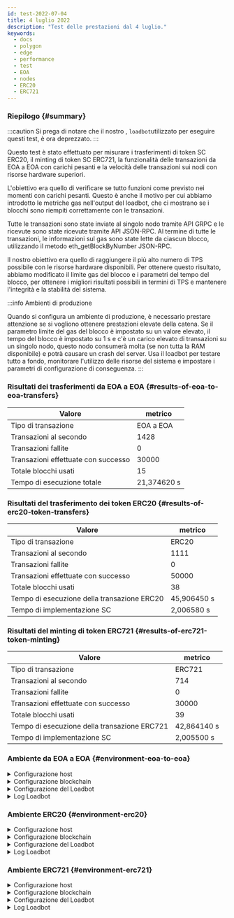 ```yaml
---
id: test-2022-07-04
title: 4 luglio 2022
description: "Test delle prestazioni dal 4 luglio."
keywords:
  - docs
  - polygon
  - edge
  - performance
  - test
  - EOA
  - nodes
  - ERC20
  - ERC721
---
```


### Riepilogo {#summary}

:::caution
Si prega di notare che il nostro , `loadbot`utilizzato per eseguire questi test, è ora deprezzato.
:::

Questo test è stato effettuato per misurare i trasferimenti di token SC ERC20, il minting di token SC ERC721, la funzionalità delle transazioni da EOA a EOA con carichi pesanti e la velocità delle transazioni sui nodi con risorse hardware superiori.

L'obiettivo era quello di verificare se tutto funzioni come previsto nei momenti con carichi pesanti. Questo è anche il motivo per cui abbiamo introdotto le metriche gas nell'output del loadbot, che ci mostrano se i blocchi sono riempiti correttamente con le transazioni.

Tutte le transazioni sono state inviate al singolo nodo tramite API GRPC e le ricevute sono state ricevute tramite API JSON-RPC. Al termine di tutte le transazioni, le informazioni sul gas sono state lette da ciascun blocco, utilizzando il metodo eth_getBlockByNumber JSON-RPC.

Il nostro obiettivo era quello di raggiungere il più alto numero di TPS possibile con le risorse hardware disponibili. Per ottenere questo risultato, abbiamo modificato il limite gas del blocco e i parametri del tempo del blocco, per ottenere i migliori risultati possibili in termini di TPS e mantenere l'integrità e la stabilità del sistema.


:::info Ambienti di produzione

Quando si configura un ambiente di produzione, è necessario prestare attenzione se si vogliono ottenere prestazioni elevate della catena. Se il parametro limite del gas del blocco è impostato su un valore elevato, il tempo del blocco è impostato su 1 s e c'è un carico elevato di transazioni su un singolo nodo, questo nodo consumerà molta (se non tutta la RAM disponibile) e potrà causare un crash del server.
Usa il loadbot per testare tutto a fondo, monitorare l'utilizzo delle risorse del sistema e impostare i parametri di configurazione di conseguenza.
:::



### Risultati dei trasferimenti da EOA a EOA {#results-of-eoa-to-eoa-transfers}
| Valore | metrico |
| ------ | ----- |
| Tipo di transazione | EOA a EOA |
| Transazioni al secondo | 1428 |
| Transazioni fallite | 0 |
| Transazioni effettuate con successo | 30000 |
| Totale blocchi usati | 15 |
| Tempo di esecuzione totale | 21,374620 s |

### Risultati del trasferimento dei token ERC20 {#results-of-erc20-token-transfers}

| Valore | metrico |
| ------ | ----- |
| Tipo di transazione | ERC20 |
| Transazioni al secondo | 1111 |
| Transazioni fallite | 0 |
| Transazioni effettuate con successo | 50000 |
| Totale blocchi usati | 38 |
| Tempo di esecuzione della transazione ERC20 | 45,906450 s |
| Tempo di implementazione SC | 2,006580 s |

### Risultati del minting di token ERC721 {#results-of-erc721-token-minting}

| Valore | metrico |
| ------ | ----- |
| Tipo di transazione | ERC721 |
| Transazioni al secondo | 714 |
| Transazioni fallite | 0 |
| Transazioni effettuate con successo | 30000 |
| Totale blocchi usati | 39 |
| Tempo di esecuzione della transazione ERC721 | 42,864140 s |
| Tempo di implementazione SC | 2,005500 s |




### Ambiente da EOA a EOA {#environment-eoa-to-eoa}
<details>
  <summary>Configurazione host</summary>
  <div>
    <div>
        <table>
            <tr>
                <td>Fornitore cloud</td>
                <td>AWS EC2</td>
            </tr>
            <tr>
                <td>Dimensione istanza</td>
                <td>c6a.48xlarge</td>
            </tr>
            <tr>
                <td>Rete</td>
                <td>Subnet privato</td>
            </tr>
            <tr>
                <td>Sistema operativo</td>
                <td>Linux Ubuntu 20.04 LTS - Focal Fossa</td>
            </tr>
            <tr>
                <td>Limite del descrittore di file</td>
                <td>65535</td>
            </tr>
            <tr>
                <td>Numero massimo di processi utente</td>
                <td>65535</td>
            </tr>
        </table>
    </div>
    <br/>
  </div>
</details>

<details>
  <summary>Configurazione blockchain</summary>
  <div>
    <div>
        <table>
            <tr>
                <td>Versione Polygon Edge</td>
                <td>Rilascio <a href="https://github.com/0xPolygon/polygon-edge/releases/tag/v0.4.1">v0.4.1</a> </td>
            </tr>
            <tr>
                <td>Nodi validatori</td>
                <td>4</td>
            </tr>
            <tr>
                <td>Nodi non validatori</td>
                <td>0</td>
            </tr>
            <tr>
                <td>Consensus</td>
                <td>IBFT PoA</td>
            </tr>
            <tr>
                <td>Tempo di blocco</td>
                <td>1 s</td>
            </tr>
            <tr>
                <td>Limite gas del blocco</td>
                <td>7077880</td>
            </tr>
            <tr>
                <td>Slot massimi</td>
                <td>276480</td>
            </tr>
            <tr>
                <td>Utilizzo medio del blocco</td>
                <td>59,34%</td>
            </tr>
        </table>
    </div>
    <br/>
  </div>
</details>

<details>
  <summary>Configurazione del Loadbot</summary>
  <div>
    <div>
        <table>
            <tr>
                <td>Transazioni totali</td>
                <td>30000</td>
            </tr>
            <tr>
                <td>Transazioni inviate al secondo</td>
                <td>1428</td>
            </tr>
            <tr>
                <td>Tipo di transazioni</td>
                <td>Trasferimenti EOA a EOA</td>
            </tr>
        </table>
    </div>
    <br/>
  </div>
</details>

<details>
    <summary>Log Loadbot</summary>

    [COUNT DATA]
    Transactions submitted = 30000
    Transactions failed    = 0

    [APPROXIMATE TPS]
    Approximate number of transactions per second = 1428

    [TURN AROUND DATA]
    Average transaction turn around = 4.394900s
    Fastest transaction turn around = 1.133980s
    Slowest transaction turn around = 7.258690s
    Total loadbot execution time    = 21.374620s

    [BLOCK DATA]
    Blocks required = 15

    Block #110 = 1268 txns (26628000 gasUsed / 70778880 gasLimit) utilization = 37.62%
    Block #111 = 2744 txns (57624000 gasUsed / 70778880 gasLimit) utilization = 81.41%
    Block #112 = 2333 txns (48993000 gasUsed / 70778880 gasLimit) utilization = 69.22%
    Block #113 = 1326 txns (27846000 gasUsed / 70778880 gasLimit) utilization = 39.34%
    Block #114 = 1852 txns (38892000 gasUsed / 70778880 gasLimit) utilization = 54.95%
    Block #115 = 2270 txns (47670000 gasUsed / 70778880 gasLimit) utilization = 67.35%
    Block #116 = 559 txns (11739000 gasUsed / 70778880 gasLimit) utilization  = 16.59%
    Block #117 = 3370 txns (70770000 gasUsed / 70778880 gasLimit) utilization = 99.99%
    Block #118 = 910 txns (19110000 gasUsed / 70778880 gasLimit) utilization  = 27.00%
    Block #119 = 3132 txns (65772000 gasUsed / 70778880 gasLimit) utilization = 92.93%
    Block #120 = 1207 txns (25347000 gasUsed / 70778880 gasLimit) utilization = 35.81%
    Block #121 = 3370 txns (70770000 gasUsed / 70778880 gasLimit) utilization = 99.99%
    Block #122 = 2734 txns (57414000 gasUsed / 70778880 gasLimit) utilization = 81.12%
    Block #123 = 2737 txns (57477000 gasUsed / 70778880 gasLimit) utilization = 81.21%
    Block #124 = 188 txns (3948000 gasUsed / 70778880 gasLimit) utilization   = 5.58%

    [AVERAGE BLOCK UTILIZATION]
    Average utilization across all blocks = 59.34%
</details>

### Ambiente ERC20 {#environment-erc20}
<details>
  <summary>Configurazione host</summary>
  <div>
    <div>
        <table>
            <tr>
                <td>Fornitore cloud</td>
                <td>AWS EC2</td>
            </tr>
            <tr>
                <td>Dimensione istanza</td>
                <td>c6a.48xlarge</td>
            </tr>
            <tr>
                <td>Rete</td>
                <td>Subnet privato</td>
            </tr>
            <tr>
                <td>Sistema operativo</td>
                <td>Linux Ubuntu 20.04 LTS - Focal Fossa</td>
            </tr>
            <tr>
                <td>Limite del descrittore di file</td>
                <td>65535</td>
            </tr>
            <tr>
                <td>Numero massimo di processi utente</td>
                <td>65535</td>
            </tr>
        </table>
    </div>
    <br/>
  </div>
</details>

<details>
  <summary>Configurazione blockchain</summary>
  <div>
    <div>
        <table>
            <tr>
                <td>Versione Polygon Edge</td>
                <td>Rilascio <a href="https://github.com/0xPolygon/polygon-edge/releases/tag/v0.4.1">v0.4.1</a> </td>
            </tr>
            <tr>
                <td>Nodi validatori</td>
                <td>4</td>
            </tr>
            <tr>
                <td>Nodi non validatori</td>
                <td>0</td>
            </tr>
            <tr>
                <td>Consensus</td>
                <td>IBFT PoA</td>
            </tr>
            <tr>
                <td>Tempo di blocco</td>
                <td>1 s</td>
            </tr>
            <tr>
                <td>Limite gas del blocco</td>
                <td>47185920</td>
            </tr>
            <tr>
                <td>Slot massimi</td>
                <td>184320</td>
            </tr>
            <tr>
                <td>Utilizzo medio del blocco</td>
                <td>81,29%</td>
            </tr>
        </table>
    </div>
    <br/>
  </div>
</details>

<details>
  <summary>Configurazione del Loadbot</summary>
  <div>
    <div>
        <table>
            <tr>
                <td>Transazioni totali</td>
                <td>50000</td>
            </tr>
            <tr>
                <td>Transazioni inviate al secondo</td>
                <td>1111</td>
            </tr>
            <tr>
                <td>Tipo di transazioni</td>
                <td>Trasferimenti da ERC20 a ERC20</td>
            </tr>
        </table>
    </div>
    <br/>
  </div>
</details>

<details>
    <summary>Log Loadbot</summary>

    [COUNT DATA]
    Transactions submitted = 50000
    Transactions failed    = 0

    [APPROXIMATE TPS]
    Approximate number of transactions per second = 1111

    [CONTRACT DEPLOYMENT INFO]
    Contract address     = 0x33123b7a4420798b1D208ABBac657B7b103edbD9
    Total execution time = 2.006580s

    [CONTRACT DEPLOYMENT BLOCK DATA]
    Blocks required = 1
    Block #174 = 1 txns (1055757 gasUsed / 47185920 gasLimit) utilization = 2.24%

    [TURN AROUND DATA]
    Average transaction turn around = 8.856780s
    Fastest transaction turn around = 2.006200s
    Slowest transaction turn around = 15.977210s
    Total loadbot execution time    = 45.906450s

    [BLOCK DATA]
    Blocks required = 38

    Block #176 = 1618 txns (47164700 gasUsed / 47185920 gasLimit) utilization = 99.96%
    Block #177 = 1618 txns (47164700 gasUsed / 47185920 gasLimit) utilization = 99.96%
    Block #178 = 1618 txns (47164700 gasUsed / 47185920 gasLimit) utilization = 99.96%
    Block #179 = 1618 txns (47164700 gasUsed / 47185920 gasLimit) utilization = 99.96%
    Block #180 = 1618 txns (47164700 gasUsed / 47185920 gasLimit) utilization = 99.96%
    Block #181 = 1618 txns (47164700 gasUsed / 47185920 gasLimit) utilization = 99.96%
    Block #182 = 1618 txns (47164700 gasUsed / 47185920 gasLimit) utilization = 99.96%
    Block #183 = 1618 txns (47164700 gasUsed / 47185920 gasLimit) utilization = 99.96%
    Block #184 = 688 txns (20055200 gasUsed / 47185920 gasLimit) utilization  = 42.50%
    Block #185 = 1618 txns (47164700 gasUsed / 47185920 gasLimit) utilization = 99.96%
    Block #186 = 1618 txns (47164700 gasUsed / 47185920 gasLimit) utilization = 99.96%
    Block #187 = 1618 txns (47164700 gasUsed / 47185920 gasLimit) utilization = 99.96%
    Block #188 = 317 txns (9240550 gasUsed / 47185920 gasLimit) utilization   = 19.58%
    Block #189 = 1618 txns (47164700 gasUsed / 47185920 gasLimit) utilization = 99.96%
    Block #190 = 1618 txns (47164700 gasUsed / 47185920 gasLimit) utilization = 99.96%
    Block #191 = 1618 txns (47164700 gasUsed / 47185920 gasLimit) utilization = 99.96%
    Block #192 = 89 txns (2594350 gasUsed / 47185920 gasLimit) utilization    = 5.50%
    Block #193 = 1618 txns (47164700 gasUsed / 47185920 gasLimit) utilization = 99.96%
    Block #194 = 1618 txns (47164700 gasUsed / 47185920 gasLimit) utilization = 99.96%
    Block #195 = 1618 txns (47164700 gasUsed / 47185920 gasLimit) utilization = 99.96%
    Block #196 = 795 txns (23174250 gasUsed / 47185920 gasLimit) utilization  = 49.11%
    Block #197 = 1618 txns (47164700 gasUsed / 47185920 gasLimit) utilization = 99.96%
    Block #198 = 1618 txns (47164700 gasUsed / 47185920 gasLimit) utilization = 99.96%
    Block #199 = 1618 txns (47164700 gasUsed / 47185920 gasLimit) utilization = 99.96%
    Block #200 = 594 txns (17315100 gasUsed / 47185920 gasLimit) utilization  = 36.70%
    Block #201 = 1618 txns (47164700 gasUsed / 47185920 gasLimit) utilization = 99.96%
    Block #202 = 1618 txns (47164700 gasUsed / 47185920 gasLimit) utilization = 99.96%
    Block #203 = 1618 txns (47164700 gasUsed / 47185920 gasLimit) utilization = 99.96%
    Block #204 = 208 txns (6063200 gasUsed / 47185920 gasLimit) utilization   = 12.85%
    Block #205 = 1618 txns (47164700 gasUsed / 47185920 gasLimit) utilization = 99.96%
    Block #206 = 1618 txns (47164700 gasUsed / 47185920 gasLimit) utilization = 99.96%
    Block #207 = 1618 txns (47164700 gasUsed / 47185920 gasLimit) utilization = 99.96%
    Block #208 = 30 txns (874500 gasUsed / 47185920 gasLimit) utilization     = 1.85%
    Block #209 = 1618 txns (47164700 gasUsed / 47185920 gasLimit) utilization = 99.96%
    Block #210 = 1618 txns (47164700 gasUsed / 47185920 gasLimit) utilization = 99.96%
    Block #211 = 1618 txns (47164700 gasUsed / 47185920 gasLimit) utilization = 99.96%
    Block #212 = 177 txns (5159550 gasUsed / 47185920 gasLimit) utilization   = 10.93%
    Block #213 = 180 txns (5247000 gasUsed / 47185920 gasLimit) utilization   = 11.12%

    [AVERAGE BLOCK UTILIZATION]
    Average utilization across all blocks = 81.29%

</details>

### Ambiente ERC721 {#environment-erc721}
<details>
  <summary>Configurazione host</summary>
  <div>
    <div>
        <table>
            <tr>
                <td>Fornitore cloud</td>
                <td>AWS EC2</td>
            </tr>
            <tr>
                <td>Dimensione istanza</td>
                <td>c6a.48xlarge</td>
            </tr>
            <tr>
                <td>Rete</td>
                <td>Subnet privato</td>
            </tr>
            <tr>
                <td>Sistema operativo</td>
                <td>Linux Ubuntu 20.04 LTS - Focal Fossa</td>
            </tr>
            <tr>
                <td>Limite del descrittore di file</td>
                <td>65535</td>
            </tr>
            <tr>
                <td>Numero massimo di processi utente</td>
                <td>65535</td>
            </tr>
        </table>
    </div>
    <br/>
  </div>
</details>

<details>
  <summary>Configurazione blockchain</summary>
  <div>
    <div>
        <table>
            <tr>
                <td>Versione Polygon Edge</td>
                <td>Rilascio <a href="https://github.com/0xPolygon/polygon-edge/releases/tag/v0.4.1">v0.4.1</a> </td>
            </tr>
            <tr>
                <td>Nodi validatori</td>
                <td>4</td>
            </tr>
            <tr>
                <td>Nodi non validatori</td>
                <td>0</td>
            </tr>
            <tr>
                <td>Consensus</td>
                <td>IBFT PoA</td>
            </tr>
            <tr>
                <td>Tempo di blocco</td>
                <td>1 s</td>
            </tr>
            <tr>
                <td>Limite gas del blocco</td>
                <td>94371840</td>
            </tr>
            <tr>
                <td>Slot massimi</td>
                <td>1000000</td>
            </tr>
            <tr>
                <td>Utilizzo medio del blocco</td>
                <td>93,88%</td>
            </tr>
        </table>
    </div>
    <br/>
  </div>
</details>

<details>
  <summary>Configurazione del Loadbot</summary>
  <div>
    <div>
        <table>
            <tr>
                <td>Transazioni totali</td>
                <td>30000</td>
            </tr>
            <tr>
                <td>Transazioni inviate al secondo</td>
                <td>714</td>
            </tr>
            <tr>
                <td>Tipo di transazioni</td>
                <td>Conio di token ERC721</td>
            </tr>
        </table>
    </div>
    <br/>
  </div>
</details>

<details>
    <summary>Log Loadbot</summary>

    [COUNT DATA]
    Transactions submitted = 30000
    Transactions failed    = 0

    [APPROXIMATE TPS]
    Approximate number of transactions per second = 714

    [CONTRACT DEPLOYMENT INFO]
    Contract address     = 0x4Ceff7F2f9fC9f150a42AfcabceEDABeB723E56f
    Total execution time = 2.005500s

    [CONTRACT DEPLOYMENT BLOCK DATA]
    Blocks required = 1
    Block #59 = 1 txns (2528772 gasUsed / 94371840 gasLimit) utilization = 2.68%

    [TURN AROUND DATA]
    Average transaction turn around = 13.191620s
    Fastest transaction turn around = 2.034710s
    Slowest transaction turn around = 23.686180s
    Total loadbot execution time    = 42.864140s

    [BLOCK DATA]
    Blocks required = 39

    Block #61 = 818 txns (94237644 gasUsed / 94371840 gasLimit) utilization = 99.86%
    Block #62 = 819 txns (94322802 gasUsed / 94371840 gasLimit) utilization = 99.95%
    Block #63 = 819 txns (94322802 gasUsed / 94371840 gasLimit) utilization = 99.95%
    Block #64 = 819 txns (94322802 gasUsed / 94371840 gasLimit) utilization = 99.95%
    Block #65 = 819 txns (94322802 gasUsed / 94371840 gasLimit) utilization = 99.95%
    Block #66 = 819 txns (94322802 gasUsed / 94371840 gasLimit) utilization = 99.95%
    Block #67 = 819 txns (94322802 gasUsed / 94371840 gasLimit) utilization = 99.95%
    Block #68 = 819 txns (94322802 gasUsed / 94371840 gasLimit) utilization = 99.95%
    Block #69 = 819 txns (94322802 gasUsed / 94371840 gasLimit) utilization = 99.95%
    Block #70 = 819 txns (94322802 gasUsed / 94371840 gasLimit) utilization = 99.95%
    Block #71 = 819 txns (94322802 gasUsed / 94371840 gasLimit) utilization = 99.95%
    Block #72 = 510 txns (58738980 gasUsed / 94371840 gasLimit) utilization = 62.24%
    Block #73 = 819 txns (94322802 gasUsed / 94371840 gasLimit) utilization = 99.95%
    Block #74 = 819 txns (94322802 gasUsed / 94371840 gasLimit) utilization = 99.95%
    Block #75 = 819 txns (94322802 gasUsed / 94371840 gasLimit) utilization = 99.95%
    Block #76 = 674 txns (77624892 gasUsed / 94371840 gasLimit) utilization = 82.25%
    Block #77 = 819 txns (94322802 gasUsed / 94371840 gasLimit) utilization = 99.95%
    Block #78 = 819 txns (94322802 gasUsed / 94371840 gasLimit) utilization = 99.95%
    Block #79 = 819 txns (94322802 gasUsed / 94371840 gasLimit) utilization = 99.95%
    Block #80 = 179 txns (20621682 gasUsed / 94371840 gasLimit) utilization = 21.85%
    Block #81 = 819 txns (94322802 gasUsed / 94371840 gasLimit) utilization = 99.95%
    Block #82 = 819 txns (94322802 gasUsed / 94371840 gasLimit) utilization = 99.95%
    Block #83 = 819 txns (94322802 gasUsed / 94371840 gasLimit) utilization = 99.95%
    Block #84 = 231 txns (26609898 gasUsed / 94371840 gasLimit) utilization = 28.20%
    Block #85 = 819 txns (94322802 gasUsed / 94371840 gasLimit) utilization = 99.95%
    Block #86 = 819 txns (94322802 gasUsed / 94371840 gasLimit) utilization = 99.95%
    Block #87 = 819 txns (94322802 gasUsed / 94371840 gasLimit) utilization = 99.95%
    Block #88 = 819 txns (94322802 gasUsed / 94371840 gasLimit) utilization = 99.95%
    Block #89 = 819 txns (94322802 gasUsed / 94371840 gasLimit) utilization = 99.95%
    Block #90 = 819 txns (94322802 gasUsed / 94371840 gasLimit) utilization = 99.95%
    Block #91 = 819 txns (94322802 gasUsed / 94371840 gasLimit) utilization = 99.95%
    Block #92 = 819 txns (94322802 gasUsed / 94371840 gasLimit) utilization = 99.95%
    Block #93 = 819 txns (94322802 gasUsed / 94371840 gasLimit) utilization = 99.95%
    Block #94 = 819 txns (94322802 gasUsed / 94371840 gasLimit) utilization = 99.95%
    Block #95 = 819 txns (94322802 gasUsed / 94371840 gasLimit) utilization = 99.95%
    Block #96 = 819 txns (94322802 gasUsed / 94371840 gasLimit) utilization = 99.95%
    Block #97 = 819 txns (94322802 gasUsed / 94371840 gasLimit) utilization = 99.95%
    Block #98 = 819 txns (94322802 gasUsed / 94371840 gasLimit) utilization = 99.95%
    Block #99 = 561 txns (64612038 gasUsed / 94371840 gasLimit) utilization = 68.47%

    [AVERAGE BLOCK UTILIZATION]
    Average utilization across all blocks = 93.88%

</details>


